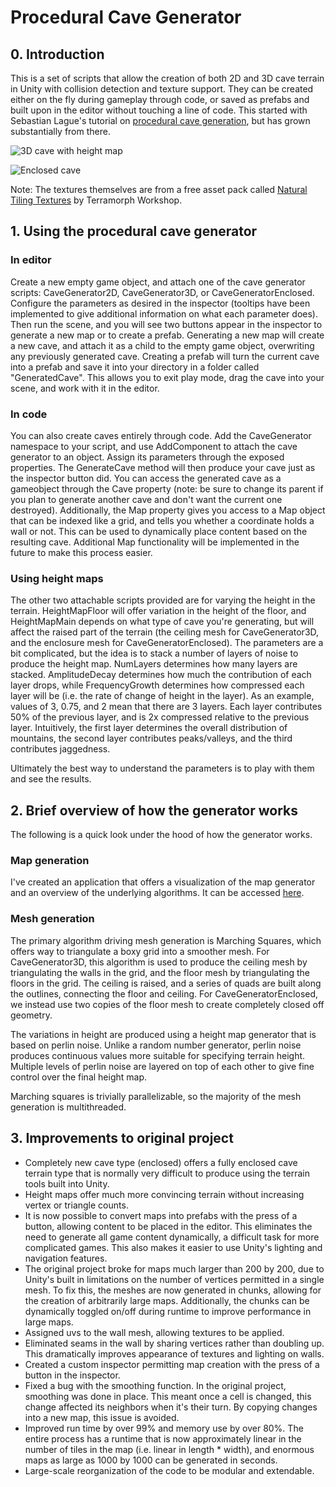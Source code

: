 # Procedural Cave Generator

## 0. Introduction

This is a set of scripts that allow the creation of both 2D and 3D cave terrain in Unity with collision detection and texture support. They can be created either on the fly during gameplay through code, or saved as prefabs and built upon in the editor without touching a line of code. This started with Sebastian Lague's tutorial on [procedural cave generation](https://www.youtube.com/watch?v=v7yyZZjF1z4&list=PLFt_AvWsXl0eZgMK_DT5_biRkWXftAOf9), but has grown substantially from there. 

![3D cave with height map](http://i.imgur.com/c2aGDLO.jpg)

![Enclosed cave](http://i.imgur.com/ktE29Pv.jpg)

Note: The textures themselves are from a free asset pack called [Natural Tiling Textures](https://www.assetstore.unity3d.com/en/#!/content/35173) by Terramorph Workshop. 

## 1. Using the procedural cave generator

### In editor

Create a new empty game object, and attach one of the cave generator scripts: CaveGenerator2D, CaveGenerator3D, or CaveGeneratorEnclosed. Configure the parameters as desired in the inspector (tooltips have been implemented to give additional information on what each parameter does). Then run the scene, and you will see two buttons appear in the inspector to generate a new map or to create a prefab. Generating a new map will create a new cave, and attach it as a child to the empty game object, overwriting any previously generated cave. Creating a prefab will turn the current cave into a prefab and save it into your directory in a folder called "GeneratedCave". This allows you to exit play mode, drag the cave into your scene, and work with it in the editor. 

### In code

You can also create caves entirely through code. Add the CaveGenerator namespace to your script, and use AddComponent to attach the cave generator to an object. Assign its parameters through the exposed properties. The GenerateCave method will then produce your cave just as the inspector button did. You can access the generated cave as a gameobject through the Cave property (note: be sure to change its parent if you plan to generate another cave and don't want the current one destroyed). Additionally, the Map property gives you access to a Map object that can be indexed like a grid, and tells you whether a coordinate holds a wall or not. This can be used to dynamically place content based on the resulting cave. Additional Map functionality will be implemented in the future to make this process easier. 

### Using height maps

The other two attachable scripts provided are for varying the height in the terrain. HeightMapFloor will offer variation in the height of the floor, and HeightMapMain depends on what type of cave you're generating, but will affect the raised part of the terrain (the ceiling mesh for CaveGenerator3D, and the enclosure mesh for CaveGeneratorEnclosed). The parameters are a bit complicated, but the idea is to stack a number of layers of noise to produce the height map. NumLayers determines how many layers are stacked. AmplitudeDecay determines how much the contribution of each layer drops, while FrequencyGrowth determines how compressed each layer will be (i.e. the rate of change of height in the layer). As an example, values of 3, 0.75, and 2 mean that there are 3 layers. Each layer contributes 50% of the previous layer, and is 2x compressed relative to the previous layer. Intuitively, the first layer determines the overall distribution of mountains, the second layer contributes peaks/valleys, and the third contributes jaggedness. 

Ultimately the best way to understand the parameters is to play with them and see the results.
  
## 2. Brief overview of how the generator works

The following is a quick look under the hood of how the generator works.

### Map generation

I've created an application that offers a visualization of the map generator and an overview of the underlying algorithms. It can be accessed [here](https://mapgenerator.azurewebsites.net/).

### Mesh generation

The primary algorithm driving mesh generation is Marching Squares, which offers way to triangulate a boxy grid into a smoother mesh. For CaveGenerator3D, this algorithm is used to produce the ceiling mesh by triangulating the walls in the grid, and the floor mesh by triangulating the floors in the grid. The ceiling is raised, and a series of quads are built along the outlines, connecting the floor and ceiling. For CaveGeneratorEnclosed, we instead use two copies of the floor mesh to create completely closed off geometry. 

The variations in height are produced using a height map generator that is based on perlin noise. Unlike a random number generator, perlin noise produces continuous values more suitable for specifying terrain height. Multiple levels of perlin noise are layered on top of each other to give fine control over the final height map. 

Marching squares is trivially parallelizable, so the majority of the mesh generation is multithreaded.

## 3. Improvements to original project

* Completely new cave type (enclosed) offers a fully enclosed cave terrain type that is normally very difficult to produce using the terrain tools built into Unity. 
* Height maps offer much more convincing terrain without increasing vertex or triangle counts. 
* It is now possible to convert maps into prefabs with the press of a button, allowing content to be placed in the editor. This eliminates the need to generate all game content dynamically, a difficult task for more complicated games. This also makes it easier to use Unity's lighting and navigation features. 
* The original project broke for maps much larger than 200 by 200, due to Unity's built in limitations on the number of vertices permitted in a single mesh. To fix this, the meshes are now generated in chunks, allowing for the creation of arbitrarily large maps. Additionally, the chunks can be dynamically toggled on/off during runtime to improve performance in large maps.
* Assigned uvs to the wall mesh, allowing textures to be applied. 
* Eliminated seams in the wall by sharing vertices rather than doubling up. This dramatically improves appearance of textures and lighting on walls.
* Created a custom inspector permitting map creation with the press of a button in the inspector. 
* Fixed a bug with the smoothing function. In the original project, smoothing was done in place. This meant once a cell is changed, this change affected its neighbors when it's their turn. By copying changes into a new map, this issue is avoided.
* Improved run time by over 99% and memory use by over 80%. The entire process has a runtime that is now approximately linear in the number of tiles in the map (i.e. linear in length * width), and enormous maps as large as 1000 by 1000 can be generated in seconds. 
* Large-scale reorganization of the code to be modular and extendable. 
